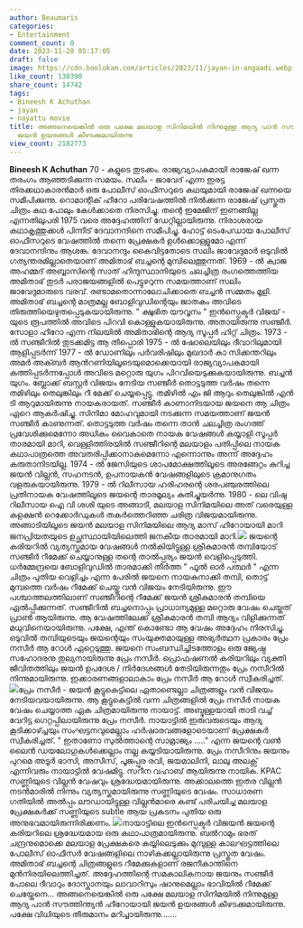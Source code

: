 ```yaml
---
author: Beaumaris
categories:
- Entertainment
comment_count: 0
date: 2023-11-28 05:17:05
draft: false
image: https://cdn.boolokam.com/articles/2023/11/jayan-in-angaadi.webp
like_count: 130390
share_count: 14742
tags:
- Bineesh K Achuthan
- jayan
- nayattu movie
title: അങ്ങനെയെങ്കിൽ ഒരു പക്ഷേ മലയാള സിനിമയിൽ നിന്നുമുള്ള ആദ്യ പാൻ സൗത്തിന്ത്യൻ ഹീറോയായി
  ജയൻ ഉയരങ്ങൾ കീഴടക്കുമായിരുന്നു
view_count: 2182773
---
```


**Bineesh K Achuthan** 70 - കളുടെ തുടക്കം. രാജ്യവ്യാപകമായി രാജേഷ് ഖന്ന തരംഗം ആഞ്ഞടിക്കുന്ന സമയം. സലിം - ജാവേദ് എന്ന ഇരട്ട തിരക്കഥാകാരൻമാർ ഒരു പോലീസ് ഓഫീസറുടെ കഥയുമായി രാജേഷ് ഖന്നയെ സമീപിക്കുന്നു. റൊമാന്റിക് ഹീറോ പരിവേഷത്തിൽ നിൽക്കുന്ന രാജേഷ് പ്രസ്തുത ചിത്രം കഥ പോലും കേൾക്കാതെ നിരസിച്ചു. തന്റെ ഇമേജിന് ഇണങ്ങില്ല എന്നതിലുപരി 1975 വരെ അദ്ദേഹത്തിന് ഡേറ്റില്ലായിരുന്നു. നിരാശരായ കഥാകൃത്തുക്കൾ പിന്നീട് ദേവാനന്ദിനെ സമീപിച്ചു. ഹോട്ട് ടെംപേഡായ പോലീസ് ഓഫീസറുടെ വേഷത്തിൽ തന്നെ പ്രേക്ഷകർ ഉൾക്കൊള്ളുമോ എന്ന് ദേവാനന്ദിനും ആശങ്ക. ദേവാനന്ദും കൈവിട്ടതോടെ സലിം ജാവേദുമാർ ഒടുവിൽ ഗത്യന്തരമില്ലാതെയാണ് അമിതാഭ് ബച്ചന്റെ മുമ്പിലെത്തുന്നത്. 1969 - ൽ ക്വാജ അഹമ്മദ് അബ്ബാസിന്റെ സാത് ഹിന്ദുസ്ഥാനിയുടെ ചലച്ചിത്ര രംഗത്തെത്തിയ അമിതാഭ് തുടർ പരാജയങ്ങളിൽ പെട്ടുഴറുന്ന സമയത്താണ് സലിം ജാവേദുമാരുടെ വരവ്. രണ്ടാമതൊന്നാലോചിക്കാതെ ബച്ചൻ സമ്മതം മൂളി. അമിതാഭ് ബച്ചന്റെ മാത്രമല്ല ബോളിവുഡിന്റെയും ജാതകം അവിടെ തിരുത്തിയെഴുതപ്പെടുകയായിരുന്നു. " ക്ഷുഭിത യൗവ്വനം " ഇൻസ്പെക്ടർ വിജയ് - യുടെ രൂപത്തിൽ അവിടെ പിറവി കൊള്ളുകയായിരുന്നു. അതായിരുന്നു സഞ്ജീർ. സോളാ ഹീറോ എന്ന നിലയിൽ അമിതാഭിന്റെ ആദ്യ സൂപ്പർ ഹിറ്റ് ചിത്രം. 1973 - ൽ സഞ്ജീറിൽ തുടക്കമിട്ട ആ തീപ്പൊരി 1975 - ൽ ഷോലെയിലും ദീവാറിലുമായി ആളിപ്പടർന്ന് 1977 - ൽ ഡോണിലും പർവരിഷിലും മുഖദാർ കാ സിക്കന്തറിലും അമർ അക്ബർ ആൻറണിയിലൂടെയുമൊക്കെയായി രാജ്യവ്യാപകമായി കത്തിപ്പടർന്നപ്പോൾ അവിടെ മറ്റൊരു യുഗം പിറവിയെടുക്കുകയായിരുന്നു. ബച്ചൻ യുഗം. ബ്ലോക്ക് ബസ്റ്റർ വിജയം നേടിയ സഞ്ജീർ തൊട്ടടുത്ത വർഷം തന്നെ തമിഴിലും തെലുങ്കിലും റീ മേക്ക് ചെയ്യപ്പെട്ടു. തമിഴിൽ എം ജി ആറും തെലുങ്കിൽ എൻ ടി ആറുമായിരുന്നു നായകരായത്. സഞ്ജീർ കാണാനിടയായ ജയനെ ആ ചിത്രം ഏറെ ആകർഷിച്ചു. സിനിമാ മോഹവുമായി നടക്കുന്ന സമയത്താണ് ജയൻ സഞ്ജീർ കാണുന്നത്. തൊട്ടടുത്ത വർഷം തന്നെ താൻ ചലച്ചിത്ര രംഗത്ത് പ്രവേശിക്കുമെന്നോ അധികം വൈകാതെ നായക വേഷങ്ങൾ കയ്യാളി സൂപ്പർ താരമായി മാറി, വെള്ളിത്തിരയിൽ സഞ്ജീറിന്റെ മലയാളം പതിപ്പിലെ നായക കഥാപാത്രത്തെ അവതരിപ്പിക്കാനാകുമെന്നോ എന്നൊന്നും അന്ന് അദ്ദേഹം കരുതാനിടയില്ല. 1974 - ൽ ജേസിയുടെ ശാപമോക്ഷത്തിലൂടെ അരങ്ങേറ്റം കുറിച്ച ജയൻ വില്ലൻ, സഹനടൻ, ഉപനായകൻ വേഷങ്ങളിലുടെ ക്രമാനുഗതം വളരുകയായിരുന്നു. 1979 - ൽ റിലീസായ ഹരിഹരന്റെ ശരപഞ്ചരത്തിലെ പ്രതിനായക വേഷത്തിലൂടെ ജയന്റെ താരമൂല്യം കുതിച്ചുയർന്നു. 1980 - ലെ വിഷു റിലീസായ ഐ വി ശശി യുടെ അങ്ങാടി, മലയാള സിനിമയിലെ അത് വരെയുള്ള കളക്ഷൻ റെക്കോർഡുകൾ തകർത്തെറിഞ്ഞ ചരിത്ര വിജയമായിരുന്നു. അങ്ങാടിയിലൂടെ ജയൻ മലയാള സിനിമയിലെ ആദ്യ മാസ് ഹീറോയായി മാറി ജനപ്രിയതയുടെ ഉച്ഛസ്ഥായിയിലെത്തി ജനകീയ താരമായി മാറി.![](https://cdn.boolokam.com/articles/2023/11/jayan-in-angaadi.webp) ജയന്റെ കരിയറിൽ വ്യത്യസ്തമായ വേഷങ്ങൾ നൽകിയിട്ടുള്ള ശ്രീകുമാരൻ തമ്പിയോട് സഞ്ജീർ റീമേക്ക് ചെയ്യാനുള്ള തന്റെ താൽപ്പര്യം ജയൻ വെളിപ്പെടുത്തി. ധർമ്മേന്ദ്രയെ ബോളിവുഡിൽ താരമാക്കി തീർത്ത " ഫൂൽ ഓർ പത്ഥർ " എന്ന ചിത്രം പുതിയ വെളിച്ചം എന്ന പേരിൽ ജയനെ നായകനാക്കി തമ്പി, തൊട്ട് മുമ്പത്തെ വർഷം റീമേക്ക് ചെയ്തു വൻ വിജയം നേടിയിരുന്നു. ഈ പശ്ചാത്തലത്തിലാണ് സഞ്ജീറിന്റെ റീമേക്ക് ജയൻ ശ്രീകുമാരൻ തമ്പിയെ ഏൽപ്പിക്കുന്നത്. സഞ്ജീറിൽ ബച്ചനൊപ്പം പ്രാധാന്യമുള്ള മറ്റൊരു വേഷം ചെയ്തത് പ്രാൺ ആയിരുന്നു. ആ വേഷത്തിലേക്ക് ശ്രീകുമാരൻ തമ്പി ആദ്യം വിളിക്കുന്നത് മധുവിനെയായിരുന്നു. പക്ഷേ, എന്ത് കൊണ്ടോ ആ വേഷം അദ്ദേഹം നിരസിച്ചു. ഒടുവിൽ തമ്പിയുടെയും ജയന്റെയും സംയുക്തമായുള്ള അഭ്യർത്ഥന പ്രകാരം പ്രേം നസീർ ആ റോൾ ഏറ്റെടുത്തു. ജയനെ സംബന്ധിച്ചിടത്തോളം ഒരു ജ്യേഷ്ഠ സഹോദരനു തുല്യനായിരുന്നു പ്രേം നസീർ. പ്രൊഫഷണൽ കരിയറിലും വ്യക്തി ജീവിതത്തിലും ജയൻ ഉപദേശ / നിർദേശങ്ങൾ തേടിയിരുന്നതും പ്രേം നസീറിൽ നിന്നുമായിരുന്നു. ഇക്കാരണങ്ങളാലാകാം പ്രേം നസീർ ആ റോൾ സ്വീകരിച്ചത്. ![](https://cdn.boolokam.com/articles/2023/11/dqdqddqqddqd.webp)പ്രേം നസീർ - ജയൻ കൂട്ടുകെട്ടിലെ ഏതാണ്ടെല്ലാ ചിത്രങ്ങളും വൻ വിജയം നേടിയവയായിരുന്നു. ആ കൂട്ടുകെട്ടിൽ വന്ന ചിത്രങ്ങളിൽ പ്രേം നസീർ നായക വേഷം ചെയ്യാത്ത ഏക ചിത്രമായിരുന്നു നായാട്ട്. അബ്ദുള്ളയായി താടി വച്ച് വേറിട്ട ഗെറ്റപ്പിലായിരുന്നു പ്രേം നസീർ. നായാട്ടിൽ ഇരുവരുടെയും ആദ്യ കൂടിക്കാഴ്ച്ചയും സംഘട്ടനവുമെല്ലാം ഹർഷാരവങ്ങളോടെയാണ് പ്രേക്ഷകർ സ്വീകരിച്ചത്. " ഇതാണോ സുൽത്താന്റെ സാമ്രാജ്യം ....." എന്ന ജയന്റെ വൺ ലൈൻ ഡയലോഗുകൾക്കെല്ലാം നല്ല കയ്യടിയായിരുന്നു. പ്രേം നസീറിനും ജയനും പുറമെ അടൂർ ഭാസി, അസീസ്, പൂജപ്പുര രവി, ജയമാലിനി, ലാലു അലക്സ് എന്നിവരും നായാട്ടിൽ വേഷമിട്ടു. സറീന വഹാബ് ആയിരുന്നു നായിക. KPAC സണ്ണിയുടെ വില്ലൻ വേഷവും ശ്രദ്ധേയമായിരുന്നു. അക്കാലത്തെ ഇതര വില്ലൻ നടൻമാരിൽ നിന്നും വ്യത്യസ്തമായിരുന്നു സണ്ണിയുടെ വേഷം. സാധാരണ ഗതിയിൽ അൽപ്പം ലൗഡായിട്ടുള്ള വില്ലൻമാരെ കണ്ട് പരിചയിച്ച മലയാള പ്രേക്ഷകർക്ക് സണ്ണിയുടെ subtle ആയ പ്രകടനം പുതിയ ഒരു അനുഭവമായിരുന്നിരിക്കണം. ![](https://cdn.boolokam.com/articles/2023/11/ccaa.jpg)നായാട്ടിലെ ഇൻസ്പെക്ടർ വിജയൻ ജയന്റെ കരിയറിലെ ശ്രദ്ധേയമായ ഒരു കഥാപാത്രമായിരുന്നു. ബൽറാമും ഭരത് ചന്ദ്രനുമൊക്കെ മലയാള പ്രേക്ഷകരെ കയ്യിലെടുക്കും മുമ്പുള്ള കാലഘട്ടത്തിലെ പോലീസ് ഓഫീസർ വേഷങ്ങളിലെ നാഴികക്കല്ലായിരുന്നു പ്രസ്തുത വേഷം. അമിതാഭ് ബച്ചന്റെ ചിത്രങ്ങളുടെ റീമേക്കുകളാണ് രജനീകാന്തിനെ മുൻനിരയിലെത്തിച്ചത്. അദ്ദേഹത്തിന്റെ സമകാലികനായ ജയനും സഞ്ജീർ പോലെ ദീവാറും ദോസ്താനയും ലാവാറിസും ഷാനുമെല്ലാം ഭാവിയിൽ റീമേക്ക് ചെയ്തേനെ... അങ്ങനെയെങ്കിൽ ഒരു പക്ഷേ മലയാള സിനിമയിൽ നിന്നുമുള്ള ആദ്യ പാൻ സൗത്തിന്ത്യൻ ഹീറോയായി ജയൻ ഉയരങ്ങൾ കീഴടക്കുമായിരുന്നു. പക്ഷേ വിധിയുടെ തീരുമാനം മറിച്ചായിരുന്നു.......